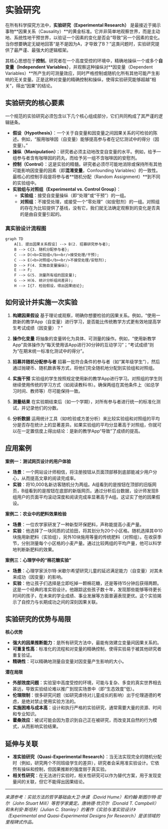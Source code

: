# 实验研究

在所有科学探究方法中，**实验研究（Experimental Research）** 是最接近于揭示事物**因果关系（Causality）**的黄金标准。它并非简单地观察世界，而是主动地、系统性地干预世界，以验证一个因素的变化是否会“导致”另一个因素的变化。当你想要确定无疑地回答“是不是因为A，才导致了B？”这类问题时，实验研究提供了最严谨、最强大的逻辑框架。

其核心思想在于**控制**。研究者在一个高度受控的环境中，精确地操纵一个或多个**自变量（Independent Variables）**，并观察这种操纵对**因变量（Dependent Variables）**所产生的可测量效应，同时严格控制或随机化所有其他可能产生影响的无关变量。正是这种对变量的精确控制和操纵，使得实验研究能够超越“相关”，得出“因果”的结论。

## 实验研究的核心要素

一个规范的实验研究必须包含以下几个核心组成部分，它们共同构成了其严谨的逻辑链条。

*   **假设（Hypothesis）**：一个关于自变量和因变量之间因果关系的可检验的陈述。例如，“服用咖啡因（自变量）能够提高参与者在记忆测试中的得分（因变量）。”
*   **操纵（Manipulation）**：研究者必须主动地改变自变量的水平。例如，给予一组参与者含有咖啡因的药丸，而给予另一组不含咖啡因的安慰剂。
*   **控制（Control）**：这是实验的精髓。研究者必须尽可能地消除或保持所有其他可能影响因变量的因素（即**混淆变量**，Confounding Variables）的一致性。最核心的控制手段是将参与者**随机分配（Random Assignment）**到不同的实验组中。
*   **实验组与对照组（Experimental vs. Control Group）**：
    *   **实验组**：接受自变量操纵（即“处理”或“干预”）的一组。
    *   **对照组**：不接受处理，或接受一个“零处理”（如安慰剂）的一组。对照组的存在为比较提供了基线，没有它，我们就无法确定观察到的变化是否真的是由自变量引起的。

### 真实验设计流程图

```mermaid
graph TD
    A[1. 提出因果关系假设] --> B(2. 招募研究参与者);
    B --> C{3. 随机分配参与者};
    C --> D(<b>实验组</b><br/>接受处理/干预);
    C --> E(<b>对照组</b><br/>不接受处理/安慰剂);
    D --> F(4. 实施自变量操纵);
    E --> F;
    F --> G(5. 测量所有组的因变量);
    G --> H(6. 统计分析组间差异);
    H --> I{7. 检验假设，得出因果结论};
```

## 如何设计并实施一次实验

1.  **构建因果假设**
    基于理论或观察，明确你想要检验的因果关系。例如，“使用一款新的教学App（自变量）进行学习，是否能比传统教学方式更有效地提高学生考试成绩（因变量）？”

2.  **操作化变量**
    将抽象的变量转化为具体、可测量的操作。例如，“使用新教学App”具体操作为“每天使用该App进行30分钟的互动学习”；“考试成绩”则为“在期末统一标准化测试中的得分”。

3.  **招募并随机分配参与者**
    招募一批符合条件的参与者（如“某年级学生”），然后通过抛硬币、随机数表等方式，将他们完全随机地分配到实验组和对照组。

4.  **实施干预**
    实验组的学生按照规定使用新的教学App进行学习。对照组的学生则继续使用传统的学习方式（如阅读教科书）。确保两组在其他条件上（如总学习时间、教师等）尽可能保持一致。

5.  **测量结果**
    在实验期结束后（如一个学期），对所有参与者进行统一的标准化测试，并记录他们的分数。

6.  **分析数据**
    运用统计工具（如t检验或方差分析）来比较实验组和对照组的平均分是否存在统计上的显著差异。如果实验组的平均分显著高于对照组，你就可以在一定置信度上得出结论：是新的教学App“导致”了成绩的提高。

## 应用案例

**案例一：测试网页设计的用户体验**
*   **场景**：一个网站设计师相信，将注册按钮从页面顶部移到底部能减少用户分心，从而提高文章的阅读完成率。
*   **实验**：将10,000名新访客随机分为两组。A组看到的是按钮在顶部的旧版网页，B组看到的是按钮在底部的新版网页。通过分析后台数据，设计师发现B组用户的页面平均滚动深度和阅读完成率显著高于A组。这证实了他的因果假设。

**案例二：农业中的肥料效果检验**
*   **场景**：一位农学家研发了一种新型环保肥料，声称能提高小麦产量。
*   **实验**：他选择了一块同质的试验田，将其划分为20个小区格。随机选择其中10块施用新肥料（实验组），另外10块施用等量的传统肥料（对照组）。在收获季节，分别测量每个小区格的小麦产量。通过比较两组的平均产量，他可以科学地判断新肥料的效果。

**案例三：心理学中的“棉花糖实验”**
*   **场景**：心理学家沃尔特·米歇尔希望研究儿童的延迟满足能力（自变量）对其未来成功（因变量）的影响。
*   **实验**：他让孩子们选择是立即吃掉一颗棉花糖，还是等待15分钟后获得两颗。这是一个经典的准实验设计。他跟踪这些孩子数十年，发现那些能够等待更长时间的孩子，在未来的学业成绩、事业发展等方面普遍表现更优。这个实验揭示了自控力与长期成功之间的深刻因果关联。

## 实验研究的优势与局限

**核心优势**
*   **强大的因果推断能力**：是所有研究方法中，最能有效建立变量间因果关系的。
*   **可重复性高**：标准化的流程和对变量的精确控制，使得实验易于被其他研究者重复验证。
*   **精确性**：可以精确地测量自变量对因变量产生影响的大小。

**潜在局限**
*   **外部效度问题**：实验室中高度受控的环境，可能与复杂、多变的真实世界相去甚远，导致实验结论难以推广到现实场景中（即“生态效度”低）。
*   **伦理限制**：很多研究问题（如研究虐待对儿童成长的影响）出于伦理道德的考虑，是绝对禁止使用实验方法的。
*   **实施困难与成本高**：设计和执行严格的实验研究，通常需要大量的资源、时间和专业知识。
*   **霍桑效应**：被试可能会因为意识到自己正在被研究，而改变其自然的行为模式，从而影响实验结果。

## 延伸与关联

*   **准实验研究（Quasi-Experimental Research）**：当无法实现完全的随机分配时（例如，研究两个不同班级学生的差异），研究者会采用准实验设计。它依然有操纵和控制，但因果推断的强度弱于真实验。
*   **相关性研究**：在无法进行实验时，相关性研究可以作为替代方案，用于发现变量间的关联，但它不能得出因果结论。

---
*来源参考：实验方法的哲学基础由大卫·休谟（David Hume）和约翰·斯图尔特·密尔（John Stuart Mill）等哲学家奠定。唐纳德·坎贝尔（Donald T. Campbell）和朱利安·斯坦利（Julian C. Stanley）的著作《实验与准实验设计》（Experimental and Quasi-Experimental Designs for Research）是该领域的里程碑式作品。*

